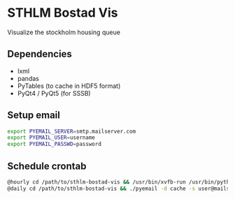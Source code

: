 # STHLM Bostad Vis
Visualize the stockholm housing queue

## Dependencies
* lxml
* pandas
* PyTables (to cache in HDF5 format)
* PyQt4 / PyQt5 (for SSSB)

## Setup email
```bash
export PYEMAIL_SERVER=smtp.mailserver.com
export PYEMAIL_USER=username
export PYEMAIL_PASSWD=password
```

## Schedule crontab
```bash
@hourly cd /path/to/sthlm-bostad-vis && /usr/bin/xvfb-run /usr/bin/python sssb.py
@daily cd /path/to/sthlm-bostad-vis && ./pyemail -d cache -s user@mailserver.com -r receiver@otherserver.com
```
